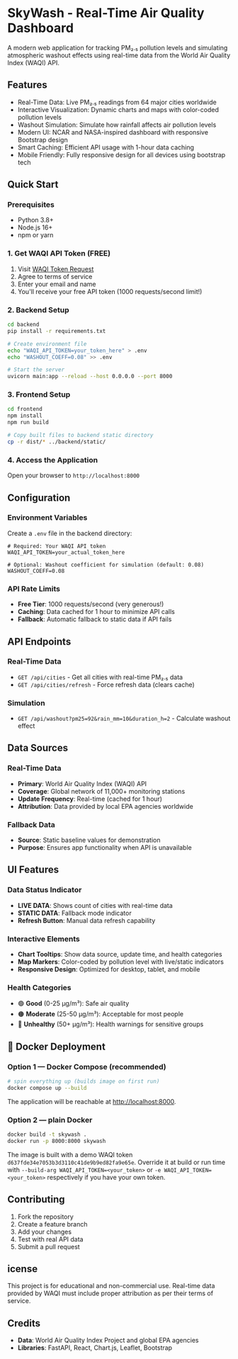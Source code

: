 # SkyWash - Real-Time Air Quality Dashboard

A modern web application for tracking PM₂.₅ pollution levels and simulating atmospheric washout effects using real-time data from the World Air Quality Index (WAQI) API.

## Features

- Real-Time Data: Live PM₂.₅ readings from 64 major cities worldwide
- Interactive Visualization: Dynamic charts and maps with color-coded pollution levels
- Washout Simulation: Simulate how rainfall affects air pollution levels
- Modern UI: NCAR and NASA-inspired dashboard with responsive Bootstrap design
- Smart Caching: Efficient API usage with 1-hour data caching
- Mobile Friendly: Fully responsive design for all devices using bootstrap tech

##  Quick Start

### Prerequisites
- Python 3.8+
- Node.js 16+
- npm or yarn

### 1. Get WAQI API Token (FREE)
1. Visit [WAQI Token Request](https://aqicn.org/data-platform/token/)
2. Agree to terms of service
3. Enter your email and name
4. You'll receive your free API token (1000 requests/second limit!)

### 2. Backend Setup
```bash
cd backend
pip install -r requirements.txt

# Create environment file
echo "WAQI_API_TOKEN=your_token_here" > .env
echo "WASHOUT_COEFF=0.08" >> .env

# Start the server
uvicorn main:app --reload --host 0.0.0.0 --port 8000
```

### 3. Frontend Setup
```bash
cd frontend
npm install
npm run build

# Copy built files to backend static directory
cp -r dist/* ../backend/static/
```

### 4. Access the Application
Open your browser to `http://localhost:8000`

## Configuration

### Environment Variables
Create a `.env` file in the backend directory:

```env
# Required: Your WAQI API token
WAQI_API_TOKEN=your_actual_token_here

# Optional: Washout coefficient for simulation (default: 0.08)
WASHOUT_COEFF=0.08
```

### API Rate Limits
- **Free Tier**: 1000 requests/second (very generous!)
- **Caching**: Data cached for 1 hour to minimize API calls
- **Fallback**: Automatic fallback to static data if API fails

## API Endpoints

### Real-Time Data
- `GET /api/cities` - Get all cities with real-time PM₂.₅ data
- `GET /api/cities/refresh` - Force refresh data (clears cache)

### Simulation
- `GET /api/washout?pm25=92&rain_mm=10&duration_h=2` - Calculate washout effect

## Data Sources

### Real-Time Data
- **Primary**: World Air Quality Index (WAQI) API
- **Coverage**: Global network of 11,000+ monitoring stations
- **Update Frequency**: Real-time (cached for 1 hour)
- **Attribution**: Data provided by local EPA agencies worldwide

### Fallback Data
- **Source**: Static baseline values for demonstration
- **Purpose**: Ensures app functionality when API is unavailable

## UI Features

### Data Status Indicator
- **LIVE DATA**: Shows count of cities with real-time data
- **STATIC DATA**: Fallback mode indicator
- **Refresh Button**: Manual data refresh capability

### Interactive Elements
- **Chart Tooltips**: Show data source, update time, and health categories
- **Map Markers**: Color-coded by pollution level with live/static indicators
- **Responsive Design**: Optimized for desktop, tablet, and mobile

### Health Categories
- 🟢 **Good** (0-25 µg/m³): Safe air quality
- 🟠 **Moderate** (25-50 µg/m³): Acceptable for most people
- 🔴 **Unhealthy** (50+ µg/m³): Health warnings for sensitive groups

## 🐳 Docker Deployment

### Option 1 — Docker Compose (recommended)

```bash
# spin everything up (builds image on first run)
docker compose up --build
```

The application will be reachable at <http://localhost:8000>.

### Option 2 — plain Docker

```bash
docker build -t skywash .
docker run -p 8000:8000 skywash
```

The image is built with a demo WAQI token
`d637fde34e7053b3d3110c41de9b9ed82fa9e65e`. Override it at build or run time with `--build-arg WAQI_API_TOKEN=<your_token>` or `-e WAQI_API_TOKEN=<your_token>` respectively if you have your own token.

## Contributing

1. Fork the repository
2. Create a feature branch
3. Add your changes
4. Test with real API data
5. Submit a pull request

## icense

This project is for educational and non-commercial use. Real-time data provided by WAQI must include proper attribution as per their terms of service.

## Credits

- **Data**: World Air Quality Index Project and global EPA agencies
- **Libraries**: FastAPI, React, Chart.js, Leaflet, Bootstrap
